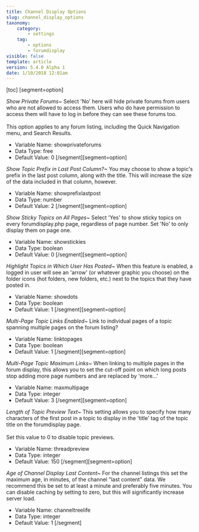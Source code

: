 ```yaml
---
title: Channel Display Options
slug: channel_display_options
taxonomy:
    category:
        - settings
    tag:
        - options
        - forumdisplay
visible: false
template: article
version: 5.4.0 Alpha 1
date: 1/10/2018 12:01am
---
```


[toc]
[segment=option]

*Show Private Forums~*
Select 'No' here will hide private forums from users who are not allowed to access them. Users who do have permission to access them will have to log in before they can see these forums too.<br />
<br />
This option applies to any forum listing, including the Quick Navigation menu, and Search Results.



- Variable Name: showprivateforums
- Data Type: free
- Default Value: 0
[/segment][segment=option]

*Show Topic Prefix in Last Post Column?~*
You may choose to show a topic's prefix in the last post column, along with the title. This will increase the size of the data included in that column, however.



- Variable Name: showprefixlastpost
- Data Type: number
- Default Value: 2
[/segment][segment=option]

*Show Sticky Topics on All Pages~*
Select 'Yes' to show sticky topics on every forumdisplay.php page, regardless of page number. Set 'No' to only display them on page one.



- Variable Name: showstickies
- Data Type: boolean
- Default Value: 0
[/segment][segment=option]

*Highlight Topics in Which User Has Posted~*
When this feature is enabled, a logged in user will see an 'arrow' (or whatever graphic you choose) on the folder icons (hot folders, new folders, etc.) next to the topics that they have posted in.



- Variable Name: showdots
- Data Type: boolean
- Default Value: 1
[/segment][segment=option]

*Multi-Page Topic Links Enabled~*
Link to individual pages of a topic spanning multiple pages on the forum listing?



- Variable Name: linktopages
- Data Type: boolean
- Default Value: 1
[/segment][segment=option]

*Multi-Page Topic Maximum Links~*
When linking to multiple pages in the forum display, this allows you to set the cut-off point on which long posts stop adding more page numbers and are replaced by 'more...'



- Variable Name: maxmultipage
- Data Type: integer
- Default Value: 3
[/segment][segment=option]

*Length of Topic Preview Text~*
This setting allows you to specify how many characters of the first post in a topic to display in the 'title' tag of the topic title on the forumdisplay page.<br />
<br />
Set this value to 0 to disable topic previews.



- Variable Name: threadpreview
- Data Type: integer
- Default Value: 150
[/segment][segment=option]

*Age of Channel Display Last Content~*
For the channel listings this set the maximum age, in minutes, of the channel "last content" data. We recommend this be set to at least a minute and preferably five minutes. You can disable caching by setting to zero, but this will significantly increase server load.



- Variable Name: channeltreelife
- Data Type: integer
- Default Value: 1
[/segment]